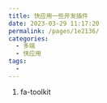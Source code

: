 ```yaml
---
title: 快应用一些开发插件
date: 2023-03-29 11:17:20
permalink: /pages/1e2136/
categories:
  - 多端
  - 快应用
tags:
  -
---
```


1. fa-toolkit
